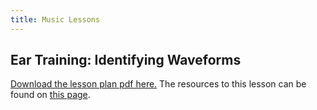 ```yaml
---
title: Music Lessons
---
```

## Ear Training: Identifying Waveforms
<object data="/pdf/waveform-id-lp.pdf" type="application/pdf"
class="lp">
  <a href="/pdf/waveform-id-lp.pdf">Download the lesson plan pdf here.</a>
</object>
The resources to this lesson can be found on [this
page](https://www.emayhew.com/waveform-id.html).
